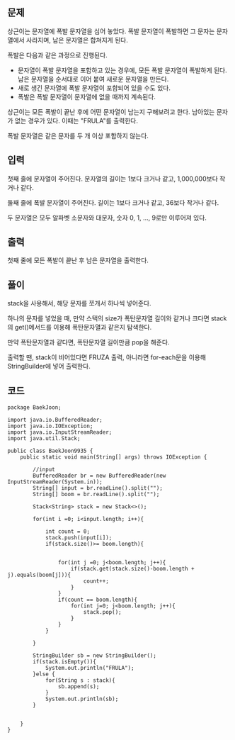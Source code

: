 ## 문제

상근이는 문자열에 폭발 문자열을 심어 놓았다. 폭발 문자열이 폭발하면 그 문자는 문자열에서 사라지며, 남은 문자열은 합쳐지게 된다.

폭발은 다음과 같은 과정으로 진행된다.

- 문자열이 폭발 문자열을 포함하고 있는 경우에, 모든 폭발 문자열이 폭발하게 된다. 남은 문자열을 순서대로 이어 붙여 새로운 문자열을 만든다.
- 새로 생긴 문자열에 폭발 문자열이 포함되어 있을 수도 있다.
- 폭발은 폭발 문자열이 문자열에 없을 때까지 계속된다.

상근이는 모든 폭발이 끝난 후에 어떤 문자열이 남는지 구해보려고 한다. 남아있는 문자가 없는 경우가 있다. 이때는 "FRULA"를 출력한다.

폭발 문자열은 같은 문자를 두 개 이상 포함하지 않는다.

## 입력

첫째 줄에 문자열이 주어진다. 문자열의 길이는 1보다 크거나 같고, 1,000,000보다 작거나 같다.

둘째 줄에 폭발 문자열이 주어진다. 길이는 1보다 크거나 같고, 36보다 작거나 같다.

두 문자열은 모두 알파벳 소문자와 대문자, 숫자 0, 1, ..., 9로만 이루어져 있다.

## 출력

첫째 줄에 모든 폭발이 끝난 후 남은 문자열을 출력한다.

## 풀이

stack을 사용해서, 해당 문자를 쪼개서 하나씩 넣어준다.

하나의 문자를 넣었을 때, 만약 스택의 size가 폭탄문자열 길이와 같거나 크다면 stack의 get()메서드를 이용해 폭탄문자열과 같은지 탐색한다.

만약 폭탄문자열과 같다면, 폭탄문자열 길이만큼 pop을 해준다.

출력할 땐, stack이 비어있다면 FRUZA 출력, 아니라면 for-each문을 이용해 StringBuilder에 넣어 출력한다.

## 코드


```
package BaekJoon;  
  
import java.io.BufferedReader;  
import java.io.IOException;  
import java.io.InputStreamReader;  
import java.util.Stack;  
  
public class BaekJoon9935 {  
    public static void main(String[] args) throws IOException {  
  
        //input  
        BufferedReader br = new BufferedReader(new InputStreamReader(System.in));  
        String[] input = br.readLine().split("");  
        String[] boom = br.readLine().split("");  
  
        Stack<String> stack = new Stack<>();  
  
        for(int i =0; i<input.length; i++){  
  
            int count = 0;  
            stack.push(input[i]);  
            if(stack.size()>= boom.length){  
  
  
                for(int j =0; j<boom.length; j++){  
                    if(stack.get(stack.size()-boom.length + j).equals(boom[j])){  
                        count++;  
                    }  
                }  
                if(count == boom.length){  
                    for(int j=0; j<boom.length; j++){  
                        stack.pop();  
                    }  
                }  
            }  
  
        }  
  
        StringBuilder sb = new StringBuilder();  
        if(stack.isEmpty()){  
            System.out.println("FRULA");  
        }else {  
            for(String s : stack){  
                sb.append(s);  
            }  
            System.out.println(sb);  
        }  
  
  
    }  
}
```